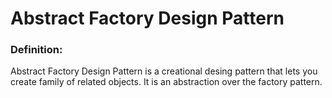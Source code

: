 # Abstract Factory Design Pattern
### Definition:
Abstract Factory Design Pattern is a creational desing pattern that lets you create family of related objects. It is an abstraction over the factory pattern.

